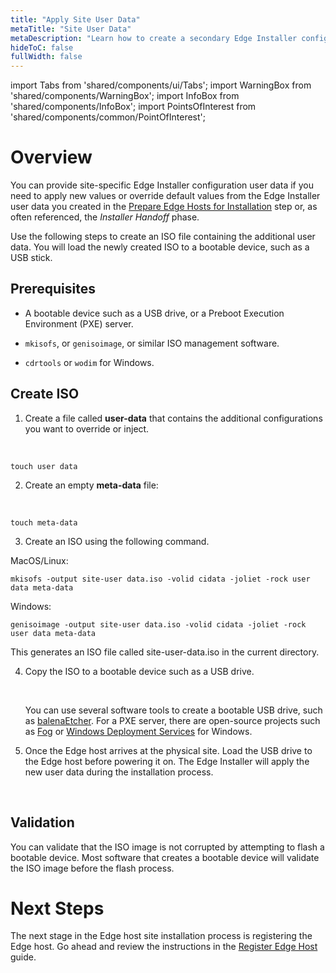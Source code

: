 ```yaml
---
title: "Apply Site User Data"
metaTitle: "Site User Data"
metaDescription: "Learn how to create a secondary Edge Installer configuration user data."
hideToC: false
fullWidth: false
---
```


import Tabs from 'shared/components/ui/Tabs';
import WarningBox from 'shared/components/WarningBox';
import InfoBox from 'shared/components/InfoBox';
import PointsOfInterest from 'shared/components/common/PointOfInterest';

# Overview

You can provide site-specific Edge Installer configuration user data if you need to apply new values or override default values from the Edge Installer user data you created in the [Prepare Edge Hosts for Installation](/clusters/edge/site-deployment/stage) step or, as often referenced, the *Installer Handoff* phase.

Use the following steps to create an ISO file containing the additional user data. You will load the newly created ISO to a bootable device, such as a USB stick.

## Prerequisites

- A bootable device such as a USB drive, or a Preboot Execution Environment (PXE) server.

- `mkisofs`, or `genisoimage`, or similar ISO management software.

- `cdrtools` or `wodim` for Windows.

## Create ISO

1. Create a file called **user-data** that contains the additional configurations you want to override or inject.

    <br />

  ```shell
  touch user data
  ```

2. Create an empty **meta-data** file:

  <br />

  ```shell
  touch meta-data
  ```

3. Create an ISO using the following command.

  MacOS/Linux:

  ```shell
  mkisofs -output site-user data.iso -volid cidata -joliet -rock user data meta-data
  ```

  Windows:

  ```shell
  genisoimage -output site-user data.iso -volid cidata -joliet -rock user data meta-data
  ```

  This generates an ISO file called site-user-data.iso in the current directory.
  <br />

4. Copy the ISO to a bootable device such as a USB drive. 
   
   <br />

   <InfoBox>

    You can use several software tools to create a bootable USB drive, such as [balenaEtcher](https://www.balena.io/etcher). For a PXE server, there are open-source projects such as [Fog](https://fogproject.org/download) or [Windows Deployment Services](https://learn.microsoft.com/en-us/windows/deployment/wds-boot-support) for Windows.

   </InfoBox>


5. Once the Edge host arrives at the physical site. Load the USB drive to the Edge host before powering it on. The Edge Installer will apply the new user data during the installation process.

<br />



## Validation

You can validate that the ISO image is not corrupted by attempting to flash a bootable device. Most software that creates a bootable device will validate the ISO image before the flash process.

# Next Steps

The next stage in the Edge host site installation process is registering the Edge host. Go ahead and review the instructions in the [Register Edge Host](/clusters/edge/site-deployment/site-installation/edge-host-registration) guide.
